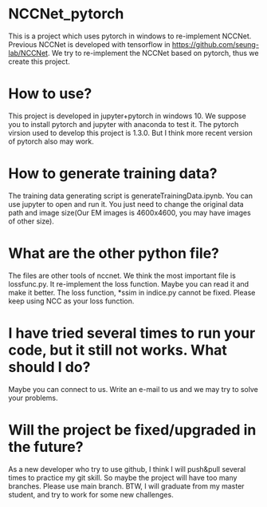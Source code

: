 # NCCNet_pytorch
This is a project which uses pytorch in windows to re-implement NCCNet.
Previous NCCNet is developed with tensorflow in https://github.com/seung-lab/NCCNet.
We try to re-implement the NCCNet based on pytorch, thus we create this project.


# How to use?
This project is developed in jupyter+pytorch in windows 10. We suppose you to install pytorch and jupyter with anaconda to test it.
The pytorch virsion used to develop this project is 1.3.0.  But I think more recent version of pytorch also may work.

# How to generate training data?
The training data generating script is generateTrainingData.ipynb. You can use jupyter to open and run it. You just need to change the
original data path and image size(Our EM images is 4600x4600, you may have images of other size).

# What are the other python file?
The files are other tools of nccnet. We think the most important file is lossfunc.py. It re-implement the loss function. Maybe you can
read it and make it better. The loss function, *ssim in indice.py cannot be fixed. Please keep using NCC as your loss function.

# I have tried several times to run your code, but it still not works. What should I do?
Maybe you can connect to us. Write an e-mail to us and we may try to solve your problems.

# Will the project be fixed/upgraded in the future?
As a new developer who try to use github, I think I will push&pull several times to practice my git skill. So maybe the project will
have too many branches. Please use main branch. BTW, I will graduate from my master student, and try to work for some new challenges.

